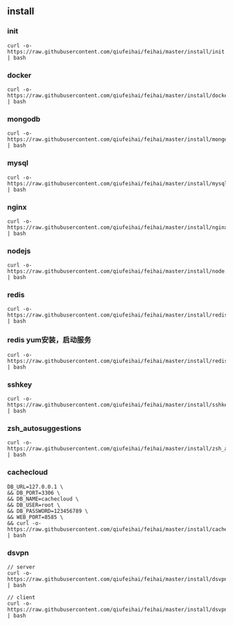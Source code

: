 ## install

### init
```
curl -o- https://raw.githubusercontent.com/qiufeihai/feihai/master/install/init.sh | bash
```

### docker
```
curl -o- https://raw.githubusercontent.com/qiufeihai/feihai/master/install/docker.sh | bash
```

### mongodb
```
curl -o- https://raw.githubusercontent.com/qiufeihai/feihai/master/install/mongodb.sh | bash
```
### mysql
```
curl -o- https://raw.githubusercontent.com/qiufeihai/feihai/master/install/mysql.sh | bash
```

### nginx
```
curl -o- https://raw.githubusercontent.com/qiufeihai/feihai/master/install/nginx.sh | bash
```

### nodejs
```
curl -o- https://raw.githubusercontent.com/qiufeihai/feihai/master/install/node.sh | bash
```

### redis
```
curl -o- https://raw.githubusercontent.com/qiufeihai/feihai/master/install/redis.sh | bash
```
### redis   yum安装，启动服务
```
curl -o- https://raw.githubusercontent.com/qiufeihai/feihai/master/install/redis_yum.sh | bash
```

### sshkey
```
curl -o- https://raw.githubusercontent.com/qiufeihai/feihai/master/install/sshkey.sh | bash
```

### zsh_autosuggestions
```
curl -o- https://raw.githubusercontent.com/qiufeihai/feihai/master/install/zsh_autosuggestions.sh | bash
```

### cachecloud
```
DB_URL=127.0.0.1 \
&& DB_PORT=3306 \
&& DB_NAME=cachecloud \
&& DB_USER=root \
&& DB_PASSWORD=123456789 \
&& WEB_PORT=8585 \
&& curl -o- https://raw.githubusercontent.com/qiufeihai/feihai/master/install/cachecloud.sh | bash

```

### dsvpn
```
// server
curl -o- https://raw.githubusercontent.com/qiufeihai/feihai/master/install/dsvpn_server.sh | bash

// client
curl -o- https://raw.githubusercontent.com/qiufeihai/feihai/master/install/dsvpn_client.sh | bash

```
